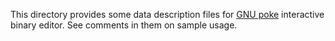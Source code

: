 This directory provides some data description files for [GNU poke] interactive
binary editor.  See comments in them on sample usage.

[GNU poke]: http://www.jemarch.net/poke
